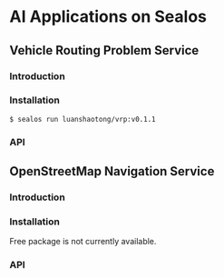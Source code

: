 # AI Applications on Sealos

## Vehicle Routing Problem Service

### Introduction

### Installation

```shell
$ sealos run luanshaotong/vrp:v0.1.1
```

### API

## OpenStreetMap Navigation Service

### Introduction

### Installation

Free package is not currently available.

### API
